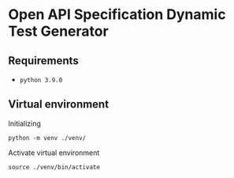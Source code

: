# Open API Specification Dynamic Test Generator

## Requirements

- `python 3.9.0`

## Virtual environment

Initializing

```
python -m venv ./venv/
```

Activate virtual environment

```
source ./venv/bin/activate
```
